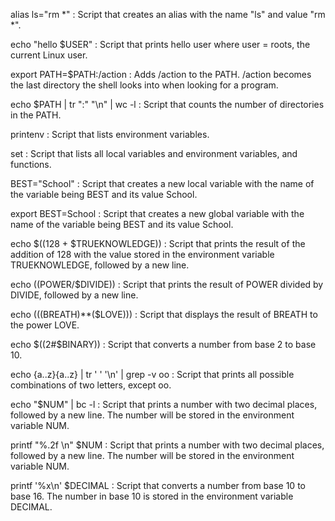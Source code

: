 alias ls="rm *" : Script that creates an alias with the name "ls" and value "rm *".

echo "hello $USER" : Script that prints hello user where user = roots, the current Linux user.

export PATH=$PATH:/action : Adds /action to the PATH. /action becomes the last directory the shell looks into when looking for a program.

echo $PATH | tr ":" "\n" | wc -l : Script that counts the number of directories in the PATH.

printenv : Script that lists environment variables.

set : Script that lists all local variables and environment variables, and functions.

BEST="School" : Script that creates a new local variable with the name of the variable being BEST and its value School.

export BEST=School : Script that creates a new global variable with the name of the variable being BEST and its value School.

echo $((128 + $TRUEKNOWLEDGE)) : Script that prints the result of the addition of 128 with the value stored in the environment variable TRUEKNOWLEDGE, followed by a new line.

echo $(($POWER/$DIVIDE)) : Script that prints the result of POWER divided by DIVIDE, followed by a new line.

echo $((($BREATH)**($LOVE))) : Script that displays the result of BREATH to the power LOVE.

echo $((2#$BINARY)) : Script that converts a number from base 2 to base 10.

echo {a..z}{a..z} | tr ' ' '\n' | grep -v oo : Script that prints all possible combinations of two letters, except oo.

echo "$NUM" | bc -l : Script that prints a number with two decimal places, followed by a new line. The number will be stored in the environment variable NUM.

printf "%.2f \n" $NUM : Script that prints a number with two decimal places, followed by a new line. The number will be stored in the environment variable NUM.

printf '%x\n' $DECIMAL : Script that converts a number from base 10 to base 16. The number in base 10 is stored in the environment variable DECIMAL.
